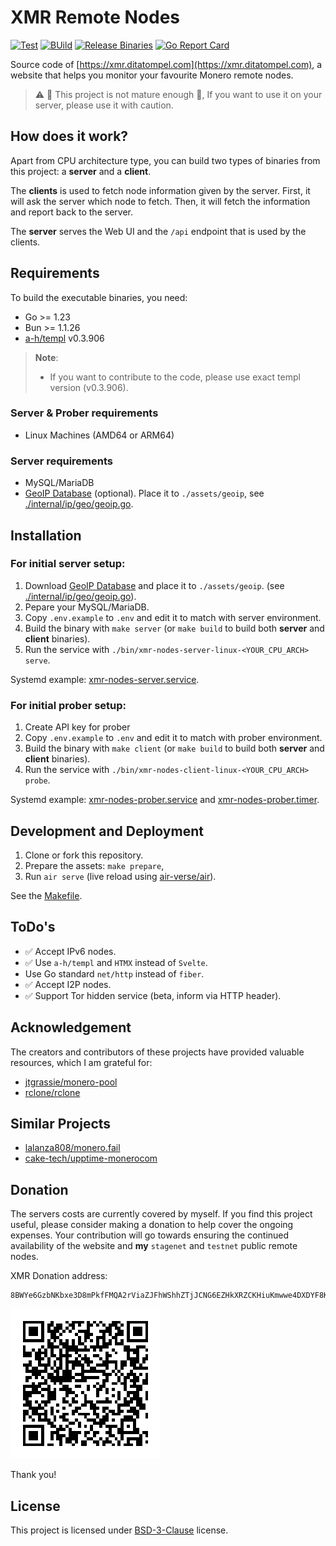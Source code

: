 # XMR Remote Nodes

[![Test](https://github.com/ditatompel/xmr-remote-nodes/actions/workflows/test.yml/badge.svg)](https://github.com/ditatompel/xmr-remote-nodes/actions/workflows/test.yml)
[![BUild](https://github.com/ditatompel/xmr-remote-nodes/actions/workflows/build.yml/badge.svg)](https://github.com/ditatompel/xmr-remote-nodes/actions/workflows/build.yml)
[![Release Binaries](https://github.com/ditatompel/xmr-remote-nodes/actions/workflows/release.yml/badge.svg)](https://github.com/ditatompel/xmr-remote-nodes/actions/workflows/release.yml)
[![Go Report Card](https://goreportcard.com/badge/github.com/ditatompel/xmr-remote-nodes)](https://goreportcard.com/report/github.com/ditatompel/xmr-remote-nodes)

Source code of [https://xmr.ditatompel.com](https://xmr.ditatompel.com),
a website that helps you monitor your favourite Monero remote nodes.

> :warning: :construction: This project is not mature enough :construction:,
> If you want to use it on your server, please use it with caution.

## How does it work?

Apart from CPU architecture type, you can build two types of binaries from
this project: a **server** and a **client**.

The **clients** is used to fetch node information given by the server. First,
it will ask the server which node to fetch. Then, it will fetch the information
and report back to the server.

The **server** serves the Web UI and the `/api` endpoint that is used by the
clients.

## Requirements

To build the executable binaries, you need:

- Go >= 1.23
- Bun >= 1.1.26
- [a-h/templ][templ-repo] v0.3.906

> **Note**:
>
> - If you want to contribute to the code, please use exact templ version
>   (v0.3.906).

### Server & Prober requirements

- Linux Machines (AMD64 or ARM64)

### Server requirements

- MySQL/MariaDB
- [GeoIP Database][geoip-doc] (optional). Place it to `./assets/geoip`,
  see [./internal/ip/geo/geoip.go](./internal/ip/geo/geoip.go).

## Installation

### For initial server setup:

1. Download [GeoIP Database][geoip-doc] and place it to `./assets/geoip`.
   (see [./internal/ip/geo/geoip.go](./internal/ip/geo/geoip.go)).
2. Pepare your MySQL/MariaDB.
3. Copy `.env.example` to `.env` and edit it to match with server environment.
4. Build the binary with `make server` (or `make build` to build both
   **server** and **client** binaries).
5. Run the service with `./bin/xmr-nodes-server-linux-<YOUR_CPU_ARCH> serve`.

Systemd example: [xmr-nodes-server.service][server-systemd-service].

### For initial prober setup:

1. Create API key for prober
2. Copy `.env.example` to `.env` and edit it to match with prober environment.
3. Build the binary with `make client` (or `make build` to build both
   **server** and **client** binaries).
4. Run the service with `./bin/xmr-nodes-client-linux-<YOUR_CPU_ARCH> probe`.

Systemd example: [xmr-nodes-prober.service][prober-systemd-service] and
[xmr-nodes-prober.timer][prober-systemd-timer].

## Development and Deployment

1. Clone or fork this repository.
2. Prepare the assets: `make prepare`,
3. Run `air serve` (live reload using [air-verse/air][air-repo]).

See the [Makefile](./Makefile).

## ToDo's

- :white_check_mark: Accept IPv6 nodes.
- :white_check_mark: Use `a-h/templ` and `HTMX` instead of `Svelte`.
- Use Go standard `net/http` instead of `fiber`.
- :white_check_mark: Accept I2P nodes.
- :white_check_mark: Support Tor hidden service (beta, inform via HTTP header).

## Acknowledgement

The creators and contributors of these projects have provided valuable
resources, which I am grateful for:

- [jtgrassie/monero-pool][jtgrassie-monero-pool]
- [rclone/rclone][rclone]

## Similar Projects

- [lalanza808/monero.fail][monerofail-repo]
- [cake-tech/upptime-monerocom][uptime-monerocom-repo]

## Donation

The servers costs are currently covered by myself. If you find this project
useful, please consider making a donation to help cover the ongoing expenses.
Your contribution will go towards ensuring the continued availability of the
website and **my** `stagenet` and `testnet` public remote nodes.

XMR Donation address:

```plain
8BWYe6GzbNKbxe3D8mPkfFMQA2rViaZJFhWShhZTjJCNG6EZHkXRZCKHiuKmwwe4DXDYF8KKcbGkvNYaiRG3sNt7JhnVp7D
```

![](./internal/handler/views/assets/img/monerotip.png)

Thank you!

## License

This project is licensed under [BSD-3-Clause](./LICENSE) license.

[templ-repo]: https://github.com/a-h/templ "a-h/templ GitHub repository"
[geoip-doc]: https://dev.maxmind.com/geoip/geolite2-free-geolocation-data/ "GeoLite2 Free documentation"
[server-systemd-service]: ./deployment/init/xmr-nodes-server.service "systemd service example for server"
[prober-systemd-service]: ./deployment/init/xmr-nodes-prober.service "systemd service example for prober"
[prober-systemd-timer]: ./deployment/init/xmr-nodes-prober.timer "systemd timer example for prober"
[air-repo]: https://github.com/air-verse/air "Air - Live reload for Go apps"
[jtgrassie-monero-pool]: https://github.com/jtgrassie/monero-pool "A Monero mining pool server written in C"
[rclone]: https://github.com/rclone/rclone "rclone GitHub repository"
[monerofail-repo]: https://github.com/lalanza808/monero.fail "Lalanza808's monero.fail GitHub repository"
[uptime-monerocom-repo]: https://github.com/cake-tech/upptime-monerocom "monero.com uptime GitHub repository"
